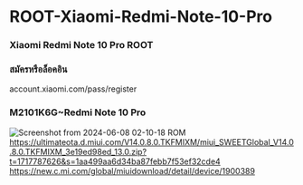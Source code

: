 # ROOT-Xiaomi-Redmi-Note-10-Pro
### Xiaomi Redmi Note 10 Pro ROOT 
### สมัครหรือล็อคอิน
account.xiaomi.com/pass/register
### M2101K6G~Redmi Note 10 Pro
![Screenshot from 2024-06-08 02-10-18](https://github.com/valenzaa/ROOT-Xiaomi-Redmi-Note-10-Pro/assets/144785020/2c84c7d5-0dff-4603-a962-6fc589701356)
ROM https://ultimateota.d.miui.com/V14.0.8.0.TKFMIXM/miui_SWEETGlobal_V14.0.8.0.TKFMIXM_3e19ed98ed_13.0.zip?t=1717787626&s=1aa499aa6d34ba87febb7f53ef32cde4
https://new.c.mi.com/global/miuidownload/detail/device/1900389



